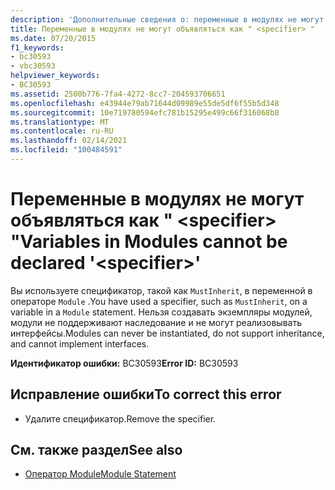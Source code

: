```yaml
---
description: 'Дополнительные сведения о: переменные в модулях не могут объявляться как " <specifier> "'
title: Переменные в модулях не могут объявляться как " <specifier> "
ms.date: 07/20/2015
f1_keywords:
- bc30593
- vbc30593
helpviewer_keywords:
- BC30593
ms.assetid: 2500b776-7fa4-4272-8cc7-204593706651
ms.openlocfilehash: e43944e79ab71644d09989e55de5df6f55b5d348
ms.sourcegitcommit: 10e719780594efc781b15295e499c66f316068b8
ms.translationtype: MT
ms.contentlocale: ru-RU
ms.lasthandoff: 02/14/2021
ms.locfileid: "100484591"
---
```

# <a name="variables-in-modules-cannot-be-declared-specifier"></a><span data-ttu-id="e822f-103">Переменные в модулях не могут объявляться как " \<specifier> "</span><span class="sxs-lookup"><span data-stu-id="e822f-103">Variables in Modules cannot be declared '\<specifier>'</span></span>

<span data-ttu-id="e822f-104">Вы используете спецификатор, такой как `MustInherit`, в переменной в операторе `Module` .</span><span class="sxs-lookup"><span data-stu-id="e822f-104">You have used a specifier, such as `MustInherit`, on a variable in a `Module` statement.</span></span> <span data-ttu-id="e822f-105">Нельзя создавать экземпляры модулей, модули не поддерживают наследование и не могут реализовывать интерфейсы.</span><span class="sxs-lookup"><span data-stu-id="e822f-105">Modules can never be instantiated, do not support inheritance, and cannot implement interfaces.</span></span>  
  
 <span data-ttu-id="e822f-106">**Идентификатор ошибки:** BC30593</span><span class="sxs-lookup"><span data-stu-id="e822f-106">**Error ID:** BC30593</span></span>  
  
## <a name="to-correct-this-error"></a><span data-ttu-id="e822f-107">Исправление ошибки</span><span class="sxs-lookup"><span data-stu-id="e822f-107">To correct this error</span></span>  
  
- <span data-ttu-id="e822f-108">Удалите спецификатор.</span><span class="sxs-lookup"><span data-stu-id="e822f-108">Remove the specifier.</span></span>  
  
## <a name="see-also"></a><span data-ttu-id="e822f-109">См. также раздел</span><span class="sxs-lookup"><span data-stu-id="e822f-109">See also</span></span>

- [<span data-ttu-id="e822f-110">Оператор Module</span><span class="sxs-lookup"><span data-stu-id="e822f-110">Module Statement</span></span>](../language-reference/statements/module-statement.md)

